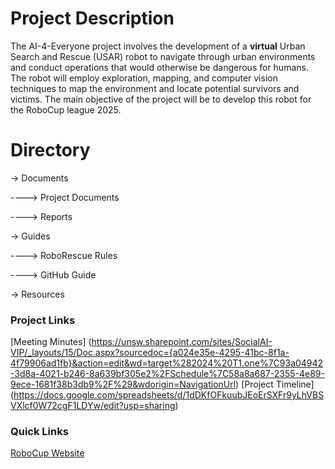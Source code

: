# Project Description

The AI-4-Everyone project involves the development of a **virtual** Urban Search and Rescue (USAR) robot to navigate through urban environments and conduct operations that would otherwise be dangerous for humans.​ The robot will employ exploration, mapping, and computer vision techniques to map the environment and locate potential survivors and victims.​ The main objective of the project will be to develop this robot for the RoboCup league 2025.

# Directory

-> Documents

----> Project Documents

----> Reports 

-> Guides

----> RoboRescue Rules

----> GitHub Guide

-> Resources

### Project Links
[Meeting Minutes] (https://unsw.sharepoint.com/sites/SocialAI-VIP/_layouts/15/Doc.aspx?sourcedoc={a024e35e-4295-41bc-8f1a-4f79906ad1fb}&action=edit&wd=target%282024%20T1.one%7C93a04942-3d8a-4021-b246-8a639bf305e2%2FSchedule%7C58a8a687-2355-4e89-9ece-1681f38b3db9%2F%29&wdorigin=NavigationUrl)
[Project Timeline] (https://docs.google.com/spreadsheets/d/1dDKfOFkuubJEoErSXFr9yLhVBSVXlcf0W72cgF1LDYw/edit?usp=sharing)

### Quick Links
[RoboCup Website](https://www.robocup.org/leagues/10)

